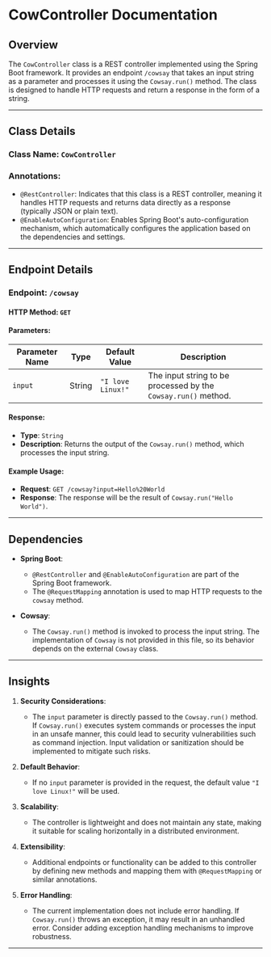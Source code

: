 # CowController Documentation

## Overview

The `CowController` class is a REST controller implemented using the Spring Boot framework. It provides an endpoint `/cowsay` that takes an input string as a parameter and processes it using the `Cowsay.run()` method. The class is designed to handle HTTP requests and return a response in the form of a string.

---

## Class Details

### **Class Name**: `CowController`

### **Annotations**:
- `@RestController`: Indicates that this class is a REST controller, meaning it handles HTTP requests and returns data directly as a response (typically JSON or plain text).
- `@EnableAutoConfiguration`: Enables Spring Boot's auto-configuration mechanism, which automatically configures the application based on the dependencies and settings.

---

## Endpoint Details

### **Endpoint**: `/cowsay`

#### **HTTP Method**: `GET`

#### **Parameters**:
| Parameter Name | Type   | Default Value       | Description                                                                 |
|----------------|--------|---------------------|-----------------------------------------------------------------------------|
| `input`        | String | `"I love Linux!"`   | The input string to be processed by the `Cowsay.run()` method.              |

#### **Response**:
- **Type**: `String`
- **Description**: Returns the output of the `Cowsay.run()` method, which processes the input string.

#### **Example Usage**:
- **Request**: `GET /cowsay?input=Hello%20World`
- **Response**: The response will be the result of `Cowsay.run("Hello World")`.

---

## Dependencies

- **Spring Boot**:
  - `@RestController` and `@EnableAutoConfiguration` are part of the Spring Boot framework.
  - The `@RequestMapping` annotation is used to map HTTP requests to the `cowsay` method.

- **Cowsay**:
  - The `Cowsay.run()` method is invoked to process the input string. The implementation of `Cowsay` is not provided in this file, so its behavior depends on the external `Cowsay` class.

---

## Insights

1. **Security Considerations**:
   - The `input` parameter is directly passed to the `Cowsay.run()` method. If `Cowsay.run()` executes system commands or processes the input in an unsafe manner, this could lead to security vulnerabilities such as command injection. Input validation or sanitization should be implemented to mitigate such risks.

2. **Default Behavior**:
   - If no `input` parameter is provided in the request, the default value `"I love Linux!"` will be used.

3. **Scalability**:
   - The controller is lightweight and does not maintain any state, making it suitable for scaling horizontally in a distributed environment.

4. **Extensibility**:
   - Additional endpoints or functionality can be added to this controller by defining new methods and mapping them with `@RequestMapping` or similar annotations.

5. **Error Handling**:
   - The current implementation does not include error handling. If `Cowsay.run()` throws an exception, it may result in an unhandled error. Consider adding exception handling mechanisms to improve robustness.

---
